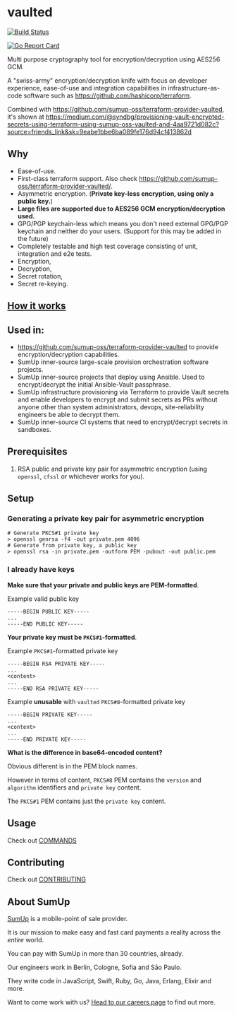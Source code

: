 # vaulted

[![Build Status](https://travis-ci.org/sumup-oss/vaulted.svg?branch=master)](https://travis-ci.org/sumup-oss/vaulted)

[![Go Report Card](https://goreportcard.com/badge/github.com/sumup-oss/vaulted)](https://goreportcard.com/report/github.com/sumup-oss/vaulted)

Multi purpose cryptography tool for encryption/decryption using AES256 GCM.

A "swiss-army" encryption/decryption knife with focus on developer experience, ease-of-use and
 integration capabilities in infrastructure-as-code software such as https://github.com/hashicorp/terraform.

Combined with https://github.com/sumup-oss/terraform-provider-vaulted, it's shown 
 at https://medium.com/@syndbg/provisioning-vault-encrypted-secrets-using-terraform-using-sumup-oss-vaulted-and-4aa9721d082c?source=friends_link&sk=9eabe1bbe6ba089fe176d94cf413862d

## Why

* Ease-of-use.
* First-class terraform support. Also check https://github.com/sumup-oss/terraform-provider-vaulted/.
* Asymmetric encryption. (**Private key-less encryption, using only a public key.**)
* **Large files are supported due to AES256 GCM encryption/decryption used.**
* GPG/PGP keychain-less which means you don't need external GPG/PGP keychain and neither do your users. (Support for this may be added in the future)
* Completely testable and high test coverage consisting of unit, integration and e2e tests.
* Encryption,
* Decryption,
* Secret rotation,
* Secret re-keying.

## [How it works](./HOW_IT_WORKS.md)

## Used in:
 
* https://github.com/sumup-oss/terraform-provider-vaulted to provide encryption/decryption capabilities.
* SumUp inner-source large-scale provision orchestration software projects.
* SumUp inner-source projects that deploy using Ansible. Used to encrypt/decrypt the initial Ansible-Vault passphrase.
* SumUp infrastructure provisioning via Terraform to provide Vault secrets and enable developers to 
 encrypt and submit secrets as PRs without anyone other than system administrators, devops, 
 site-reliability engineers be able to decrypt them.
* SumUp inner-source CI systems that need to encrypt/decrypt secrets in sandboxes.

## Prerequisites

1. RSA public and private key pair for asymmetric encryption (using `openssl`, `cfssl` or whichever works for you).

## Setup

### Generating a private key pair for asymmetric encryption

```shell
# Generate PKCS#1 private key
> openssl genrsa -f4 -out private.pem 4096
# Generate from private key, a public key
> openssl rsa -in private.pem -outform PEM -pubout -out public.pem
```

### I already have keys

**Make sure that your private and public keys are PEM-formatted**.

Example valid public key

```
-----BEGIN PUBLIC KEY-----
...
-----END PUBLIC KEY-----
```

**Your private key must be `PKCS#1`-formatted**.

Example `PKCS#1`-formatted private key

```
-----BEGIN RSA PRIVATE KEY-----
...
<content>
...
-----END RSA PRIVATE KEY-----
```

Example **unusable** with `vaulted` `PKCS#8`-formatted private key

```
-----BEGIN PRIVATE KEY-----
...
<content>
...
-----END PRIVATE KEY-----
```

**What is the difference in base64-encoded content?** 

Obvious different is in the PEM block names.

However in terms of content, `PKCS#8` PEM contains the `version` and `algorithm` identifiers and 
 `private key` content.

The `PKCS#1` PEM contains just the `private key` content. 

## Usage

Check out [COMMANDS](./COMMANDS.md)

## Contributing

Check out [CONTRIBUTING](./CONTRIBUTING.md)

## About SumUp

[SumUp](https://sumup.com) is a mobile-point of sale provider.

It is our mission to make easy and fast card payments a reality across the *entire* world. 

You can pay with SumUp in more than 30 countries, already. 

Our engineers work in Berlin, Cologne, Sofia and Sāo Paulo. 

They write code in JavaScript, Swift, Ruby, Go, Java, Erlang, Elixir and more. 

Want to come work with us? [Head to our careers page](https://sumup.com/careers) to find out more.

